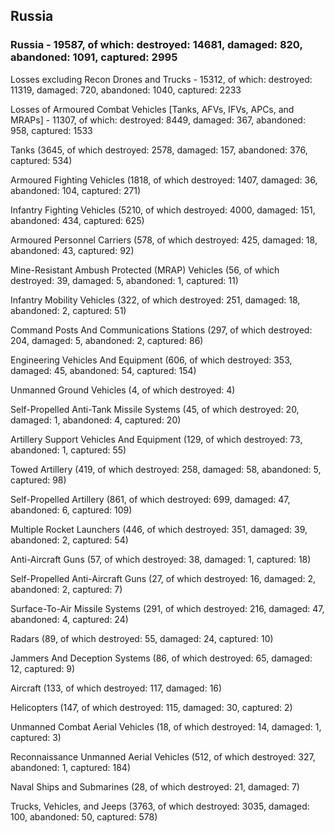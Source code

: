 
 
 ## Russia
 
 ### Russia - 19587, of which: destroyed: 14681, damaged: 820, abandoned: 1091, captured: 2995

 Losses excluding Recon Drones and Trucks - 15312, of which: destroyed: 11319, damaged: 720, abandoned: 1040, captured: 2233

 Losses of Armoured Combat Vehicles [Tanks, AFVs, IFVs, APCs, and MRAPs] - 11307, of which: destroyed: 8449, damaged: 367, abandoned: 958, captured: 1533

 

 

 Tanks (3645, of which destroyed: 2578, damaged: 157, abandoned: 376, captured: 534)

 Armoured Fighting Vehicles (1818, of which destroyed: 1407, damaged: 36, abandoned: 104, captured: 271)

 Infantry Fighting Vehicles (5210, of which destroyed: 4000, damaged: 151, abandoned: 434, captured: 625)

 Armoured Personnel Carriers (578, of which destroyed: 425, damaged: 18, abandoned: 43, captured: 92)

 Mine-Resistant Ambush Protected (MRAP) Vehicles (56, of which destroyed: 39, damaged: 5, abandoned: 1, captured: 11)

 Infantry Mobility Vehicles (322, of which destroyed: 251, damaged: 18, abandoned: 2, captured: 51)

 Command Posts And Communications Stations (297, of which destroyed: 204, damaged: 5, abandoned: 2, captured: 86)

 Engineering Vehicles And Equipment (606, of which destroyed: 353, damaged: 45, abandoned: 54, captured: 154)

 Unmanned Ground Vehicles (4, of which destroyed: 4)

 Self-Propelled Anti-Tank Missile Systems (45, of which destroyed: 20, damaged: 1, abandoned: 4, captured: 20)

 Artillery Support Vehicles And Equipment (129, of which destroyed: 73, abandoned: 1, captured: 55)

 Towed Artillery (419, of which destroyed: 258, damaged: 58, abandoned: 5, captured: 98)

 Self-Propelled Artillery (861, of which destroyed: 699, damaged: 47, abandoned: 6, captured: 109)

 Multiple Rocket Launchers (446, of which destroyed: 351, damaged: 39, abandoned: 2, captured: 54)

 Anti-Aircraft Guns (57, of which destroyed: 38, damaged: 1, captured: 18)

 Self-Propelled Anti-Aircraft Guns (27, of which destroyed: 16, damaged: 2, abandoned: 2, captured: 7)

 Surface-To-Air Missile Systems (291, of which destroyed: 216, damaged: 47, abandoned: 4, captured: 24)

 Radars (89, of which destroyed: 55, damaged: 24, captured: 10)

 Jammers And Deception Systems (86, of which destroyed: 65, damaged: 12, captured: 9)

 Aircraft (133, of which destroyed: 117, damaged: 16)

 Helicopters (147, of which destroyed: 115, damaged: 30, captured: 2)

 Unmanned Combat Aerial Vehicles (18, of which destroyed: 14, damaged: 1, captured: 3)

 Reconnaissance Unmanned Aerial Vehicles (512, of which destroyed: 327, abandoned: 1, captured: 184)

 Naval Ships and Submarines (28, of which destroyed: 21, damaged: 7)

 Trucks, Vehicles, and Jeeps (3763, of which destroyed: 3035, damaged: 100, abandoned: 50, captured: 578)

